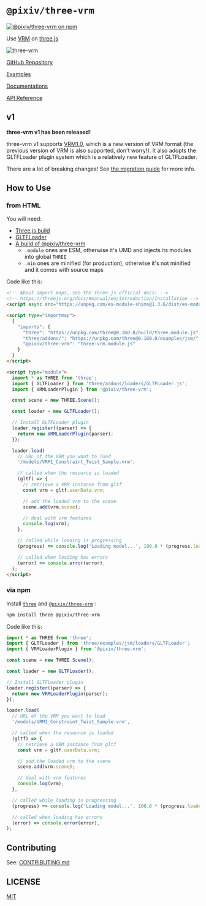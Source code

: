# `@pixiv/three-vrm`

[![@pixiv/three-vrm on npm](https://img.shields.io/npm/v/@pixiv/three-vrm)](https://www.npmjs.com/package/@pixiv/three-vrm)

Use [VRM](https://vrm.dev/) on [three.js](https://threejs.org/)

![three-vrm](https://github.com/pixiv/three-vrm/raw/dev/three-vrm.png)

[GitHub Repository](https://github.com/pixiv/three-vrm/)

[Examples](https://pixiv.github.io/three-vrm/packages/three-vrm/examples)

[Documentations](https://github.com/pixiv/three-vrm/tree/dev/docs/README.md)

[API Reference](https://pixiv.github.io/three-vrm/packages/three-vrm/docs)

## v1

**three-vrm v1 has been released!**

three-vrm v1 supports [VRM1.0](https://vrm.dev/vrm1/), which is a new version of VRM format (the previous version of VRM is also supported, don't worry!).
It also adopts the GLTFLoader plugin system which is a relatively new feature of GLTFLoader.

There are a lot of breaking changes!
See [the migration guide](https://github.com/pixiv/three-vrm/blob/dev/docs/migration-guide-1.0.md) for more info.

## How to Use

### from HTML

You will need:

- [Three.js build](https://github.com/mrdoob/three.js/blob/master/build/three.js)
- [GLTFLoader](https://github.com/mrdoob/three.js/blob/master/examples/js/loaders/GLTFLoader.js)
- [A build of @pixiv/three-vrm](https://unpkg.com/browse/@pixiv/three-vrm/lib/)
  - `.module` ones are ESM, otherwise it's UMD and injects its modules into global `THREE`
  - `.min` ones are minified (for production), otherwise it's not minified and it comes with source maps

Code like this:

```html
<!-- About import maps, see the Three.js official docs: -->
<!-- https://threejs.org/docs/#manual/en/introduction/Installation -->
<script async src="https://unpkg.com/es-module-shims@1.3.6/dist/es-module-shims.js"></script>

<script type="importmap">
  {
    "imports": {
      "three": "https://unpkg.com/three@0.160.0/build/three.module.js",
      "three/addons/": "https://unpkg.com/three@0.160.0/examples/jsm/",
      "@pixiv/three-vrm": "three-vrm.module.js"
    }
  }
</script>

<script type="module">
  import * as THREE from 'three';
  import { GLTFLoader } from 'three/addons/loaders/GLTFLoader.js';
  import { VRMLoaderPlugin } from '@pixiv/three-vrm';

  const scene = new THREE.Scene();

  const loader = new GLTFLoader();

  // Install GLTFLoader plugin
  loader.register((parser) => {
    return new VRMLoaderPlugin(parser);
  });

  loader.load(
    // URL of the VRM you want to load
    '/models/VRM1_Constraint_Twist_Sample.vrm',

    // called when the resource is loaded
    (gltf) => {
      // retrieve a VRM instance from gltf
      const vrm = gltf.userData.vrm;

      // add the loaded vrm to the scene
      scene.add(vrm.scene);

      // deal with vrm features
      console.log(vrm);
    },

    // called while loading is progressing
    (progress) => console.log('Loading model...', 100.0 * (progress.loaded / progress.total), '%'),

    // called when loading has errors
    (error) => console.error(error),
  );
</script>
```

### via npm

Install [`three`](https://www.npmjs.com/package/three) and [`@pixiv/three-vrm`](https://www.npmjs.com/package/@pixiv/three-vrm) :

```sh
npm install three @pixiv/three-vrm
```

Code like this:

```javascript
import * as THREE from 'three';
import { GLTFLoader } from 'three/examples/jsm/loaders/GLTFLoader';
import { VRMLoaderPlugin } from '@pixiv/three-vrm';

const scene = new THREE.Scene();

const loader = new GLTFLoader();

// Install GLTFLoader plugin
loader.register((parser) => {
  return new VRMLoaderPlugin(parser);
});

loader.load(
  // URL of the VRM you want to load
  '/models/VRM1_Constraint_Twist_Sample.vrm',

  // called when the resource is loaded
  (gltf) => {
    // retrieve a VRM instance from gltf
    const vrm = gltf.userData.vrm;

    // add the loaded vrm to the scene
    scene.add(vrm.scene);

    // deal with vrm features
    console.log(vrm);
  },

  // called while loading is progressing
  (progress) => console.log('Loading model...', 100.0 * (progress.loaded / progress.total), '%'),

  // called when loading has errors
  (error) => console.error(error),
);
```

## Contributing

See: [CONTRIBUTING.md](CONTRIBUTING.md)

## LICENSE

[MIT](LICENSE)
